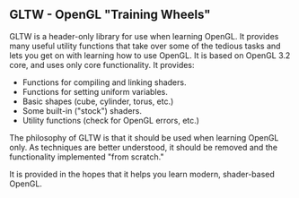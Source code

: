 
GLTW - OpenGL "Training Wheels"
---------------------------------

GLTW is a header-only library for use when learning OpenGL.  It provides many useful utility 
functions that take over some of the tedious tasks and lets you get on with learning how
to use OpenGL.  It is based on OpenGL 3.2 core, and uses only core functionality.
It provides:

* Functions for compiling and linking shaders.
* Functions for setting uniform variables.
* Basic shapes (cube, cylinder, torus, etc.)
* Some built-in ("stock") shaders.
* Utility functions (check for OpenGL errors, etc.)

The philosophy of GLTW is that it should be used when learning OpenGL only.  As techniques
are better understood, it should be removed and the functionality implemented "from scratch."

It is provided in the hopes that it helps you learn modern, shader-based OpenGL.
